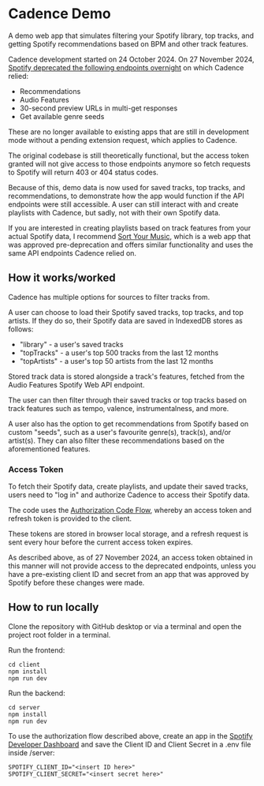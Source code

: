 # Cadence Demo

A demo web app that simulates filtering your Spotify library, top tracks, and getting Spotify recommendations based on BPM and other track features. 

Cadence development started on 24 October 2024. On 27 November 2024, [Spotify deprecated the following endpoints overnight](https://developer.spotify.com/blog/2024-11-27-changes-to-the-web-api) on which Cadence relied:

- Recommendations
- Audio Features
- 30-second preview URLs in multi-get responses
- Get available genre seeds

These are no longer available to existing apps that are still in development mode without a pending extension request, which applies to Cadence.

The original codebase is still theoretically functional, but the access token granted will not give access to those endpoints anymore so fetch requests to Spotify will return 403 or 404 status codes. 

Because of this, demo data is now used for saved tracks, top tracks, and recommendations, to demonstrate how the app would function if the API endpoints were still accessible. A user can still interact with and create playlists with Cadence, but sadly, not with their own Spotify data.

If you are interested in creating playlists based on track features from your actual Spotify data, I recommend [Sort Your Music](http://sortyourmusic.playlistmachinery.com/), which is a web app that was approved pre-deprecation and offers similar functionality and uses the same API endpoints Cadence relied on.

## How it works/worked

Cadence has multiple options for sources to filter tracks from.

A user can choose to load their Spotify saved tracks, top tracks, and top artists. If they do so, their Spotify data are saved in IndexedDB stores as follows:

- "library" - a user's saved tracks
- "topTracks" - a user's top 500 tracks from the last 12 months
- "topArtists" - a user's top 50 artists from the last 12 months

Stored track data is stored alongside a track's features, fetched from the Audio Features Spotify Web API endpoint.

The user can then filter through their saved tracks or top tracks based on track features such as tempo, valence, instrumentalness, and more.

A user also has the option to get recommendations from Spotify based on custom "seeds", such as a user's favourite genre(s), track(s), and/or artist(s). They can also filter these recommendations based on the aforementioned features.

### Access Token

To fetch their Spotify data, create playlists, and update their saved tracks, users need to "log in" and authorize Cadence to access their Spotify data.

The code uses the [Authorization Code Flow](https://developer.spotify.com/documentation/web-api/tutorials/code-flow), whereby an access token and refresh token is provided to the client.

These tokens are stored in browser local storage, and a refresh request is sent every hour before the current access token expires.

As described above, as of 27 November 2024, an access token obtained in this manner will not provide access to the deprecated endpoints, unless you have a pre-existing client ID and secret from an app that was approved by Spotify before these changes were made.

## How to run locally

Clone the repository with GitHub desktop or via a terminal and open the project root folder in a terminal.

Run the frontend:

```
cd client
npm install
npm run dev
```

Run the backend:

```
cd server
npm install
npm run dev
```

To use the authorization flow described above, create an app in the [Spotify Developer Dashboard](https://developer.spotify.com/dashboard) and save the Client ID and Client Secret in a .env file inside /server:

```
SPOTIFY_CLIENT_ID="<insert ID here>"
SPOTIFY_CLIENT_SECRET="<insert secret here>"
```
